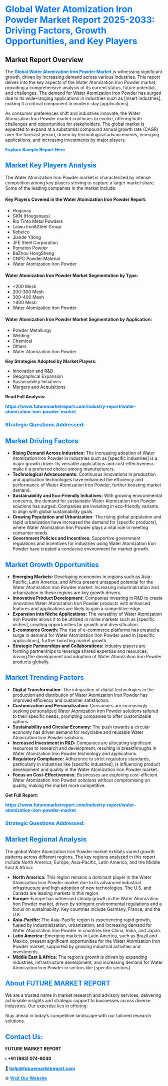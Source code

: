 <h1 style="color: #007BFF;">Global Water Atomization Iron Powder Market Report 2025-2033: Driving Factors, Growth Opportunities, and Key Players</h1>

<section id="overview">
<h2>Market Report Overview</h2>
<p>The <a href="https://www.futuremarketreport.com/industry-report/water-atomization-iron-powder-market" style="color: #007BFF; text-decoration: none;"><strong>Global Water Atomization Iron Powder Market</strong></a> is witnessing significant growth, driven by increasing demand across various industries. This report delves into the key aspects of the Water Atomization Iron Powder market, providing a comprehensive analysis of its current status, future potential, and challenges. The demand for Water Atomization Iron Powder has surged due to its wide-ranging applications in industries such as [insert industries], making it a critical component in modern-day [applications].</p>
<p>As consumer preferences shift and industries innovate, the Water Atomization Iron Powder market continues to evolve, offering both challenges and opportunities for stakeholders. The global market is expected to expand at a substantial compound annual growth rate (CAGR) over the forecast period, driven by technological advancements, emerging applications, and increasing investments by major players.</p>
</section>

<section id="overview">
<p><a href="https://www.futuremarketreport.com/request-sample/reportId=98629" style="color: #007BFF; text-decoration: none;"><strong>Explore Sample Report Here</strong></a></p>
</section>

<section id="key-players">
<h2 style="color: #007BFF;">Market Key Players Analysis</h2>
<p>The Water Atomization Iron Powder market is characterized by intense competition among key players striving to capture a larger market share. Some of the leading companies in the market include:</p>
<h4>Key Players Covered in the Water Atomization Iron Powder Report:</h4>
<ul><li>Hoganas</li><li>GKN (Hoeganaes)</li><li>Rio Tinto Metal Powders</li><li>Laiwu Iron&amp;Steel Group</li><li>Kobelco</li><li>Jiande Yitong</li><li>JFE Steel Corporation</li><li>Pometon Powder</li><li>BaZhou HongSheng</li><li>CNPC Powder Material</li><li>Water Atomization Iron Powder</li></ul>
<h4>Water Atomization Iron Powder Market Segmentation by Type:</h4>
<ul><li>&lt;200 Mesh</li><li>200-300 Mesh</li><li>300-400 Mesh</li><li>&gt;400 Mesh</li><li>Water Atomization Iron Powder</li></ul>

<h4>Water Atomization Iron Powder Market Segmentation by Application:</h4>
<ul><li>Powder Metallurgy</li><li>Welding</li><li>Chemical</li><li>Others</li><li>Water Atomization Iron Powder</li></ul>
<p><strong>Key Strategies Adopted by Market Players:</strong></p>
<ul>
<li>Innovation and R&D</li>
<li>Geographical Expansion</li>
<li>Sustainability Initiatives</li>
<li>Mergers and Acquisitions</li>
</ul>
</section>

<section>
<p><strong>Read Full Analysis: </strong></p><a href="https://www.futuremarketreport.com/industry-report/water-atomization-iron-powder-market" style="color: #007BFF; text-decoration: none;"><strong>https://www.futuremarketreport.com/industry-report/water-atomization-iron-powder-market</strong></a>
<h3 style="color: #007BFF;">Strategic Questions Addressed:</h3>
</section>

<section id="driving-factors">
<h2 style="color: #007BFF;">Market Driving Factors</h2>
<ul>
<li><strong>Rising Demand Across Industries:</strong> The increasing adoption of Water Atomization Iron Powder in industries such as [specific industries] is a major growth driver. Its versatile applications and cost-effectiveness make it a preferred choice among manufacturers.</li>
<li><strong>Technological Advancements:</strong> Continuous innovations in production and application technologies have enhanced the efficiency and performance of Water Atomization Iron Powder, further boosting market demand.</li>
<li><strong>Sustainability and Eco-Friendly Initiatives:</strong> With growing environmental concerns, the demand for sustainable Water Atomization Iron Powder solutions has surged. Companies are investing in eco-friendly variants to align with global sustainability goals.</li>
<li><strong>Growing Population and Urbanization:</strong> The rising global population and rapid urbanization have increased the demand for [specific products], where Water Atomization Iron Powder plays a vital role in meeting consumer needs.</li>
<li><strong>Government Policies and Incentives:</strong> Supportive government regulations and incentives for industries using Water Atomization Iron Powder have created a conducive environment for market growth.</li>
</ul>
</section>

<section id="growth-opportunities">
<h2 style="color: #007BFF;">Market Growth Opportunities</h2>
<ul>
<li><strong>Emerging Markets:</strong> Developing economies in regions such as Asia-Pacific, Latin America, and Africa present untapped potential for the Water Atomization Iron Powder market. Increasing industrialization and urbanization in these regions are key growth drivers.</li>
<li><strong>Innovative Product Development:</strong> Companies investing in R&D to create innovative Water Atomization Iron Powder products with enhanced features and applications are likely to gain a competitive edge.</li>
<li><strong>Expansion into Niche Applications:</strong> The versatility of Water Atomization Iron Powder allows it to be utilized in niche markets such as [specific niches], creating opportunities for growth and diversification.</li>
<li><strong>E-commerce Growth:</strong> The rise of e-commerce platforms has created a surge in demand for Water Atomization Iron Powder used in [specific applications], further boosting market growth.</li>
<li><strong>Strategic Partnerships and Collaborations:</strong> Industry players are forming partnerships to leverage shared expertise and resources, driving the development and adoption of Water Atomization Iron Powder products globally.</li>
</ul>
</section>

<section id="trending-factors">
<h2 style="color: #007BFF;">Market Trending Factors</h2>
<ul>
<li><strong>Digital Transformation:</strong> The integration of digital technologies in the production and distribution of Water Atomization Iron Powder has improved efficiency and customer satisfaction.</li>
<li><strong>Customization and Personalization:</strong> Consumers are increasingly seeking personalized Water Atomization Iron Powder solutions tailored to their specific needs, prompting companies to offer customizable options.</li>
<li><strong>Sustainability and Circular Economy:</strong> The push towards a circular economy has driven demand for recyclable and reusable Water Atomization Iron Powder solutions.</li>
<li><strong>Increased Investment in R&D:</strong> Companies are allocating significant resources to research and development, resulting in breakthroughs in Water Atomization Iron Powder technology and applications.</li>
<li><strong>Regulatory Compliance:</strong> Adherence to strict regulatory standards, particularly in industries like [specific industries], is influencing product development and quality in the Water Atomization Iron Powder market.</li>
<li><strong>Focus on Cost-Effectiveness:</strong> Businesses are exploring cost-efficient Water Atomization Iron Powder solutions without compromising on quality, making the market more competitive.</li>
</ul>
</section>

<section>
<p><strong>Get Full Report: </strong></p><a href="https://www.futuremarketreport.com/industry-report/water-atomization-iron-powder-market" style="color: #007BFF; text-decoration: none;"><strong>https://www.futuremarketreport.com/industry-report/water-atomization-iron-powder-market</strong></a>
<h3 style="color: #007BFF;">Strategic Questions Addressed:</h3>
</section>


<section id="regional-analysis">
<h2 style="color: #007BFF;">Market Regional Analysis</h2>
<p>The global Water Atomization Iron Powder market exhibits varied growth patterns across different regions. The key regions analyzed in this report include North America, Europe, Asia-Pacific, Latin America, and the Middle East & Africa:</p>
<ul>
<li><strong>North America:</strong> This region remains a dominant player in the Water Atomization Iron Powder market due to its advanced industrial infrastructure and high adoption of new technologies. The U.S. and Canada are leading markets in this region.</li>
<li><strong>Europe:</strong> Europe has witnessed steady growth in the Water Atomization Iron Powder market, driven by stringent environmental regulations and a focus on sustainability. Key countries include Germany, France, and the U.K.</li>
<li><strong>Asia-Pacific:</strong> The Asia-Pacific region is experiencing rapid growth, fueled by industrialization, urbanization, and increasing demand for Water Atomization Iron Powder in countries like China, India, and Japan.</li>
<li><strong>Latin America:</strong> Emerging markets in Latin America, such as Brazil and Mexico, present significant opportunities for the Water Atomization Iron Powder market, supported by growing industrial activities and investments.</li>
<li><strong>Middle East & Africa:</strong> The region’s growth is driven by expanding industries, infrastructure development, and increasing demand for Water Atomization Iron Powder in sectors like [specific sectors].</li>
</ul>
</section>

<footer>
<h2 style="color: #007BFF;">About FUTURE MARKET REPORT</h2>
<p>We are a trusted name in market research and advisory services, delivering actionable insights and strategic support to businesses across diverse industries. Our expertise lies in offering:</p>

<p>Stay ahead in today’s competitive landscape with our tailored research solutions.</p>

<h2 style="color: #007BFF;">Contact Us:</h2>
<p><strong>FUTURE MARKET REPORT</strong></p>
<p>📞 <strong>+91 (883) 074-8030</strong></p>
<p>📧 <strong><a href="mailto:help@futuremarketreport.com" style="color: #007BFF;">help@futuremarketreport.com</a></strong></p>
<p>🌐 <strong><a href="https://www.futuremarketreport.com/" style="color: #007BFF;">Visit Our Website</a></strong></p>
</footer>